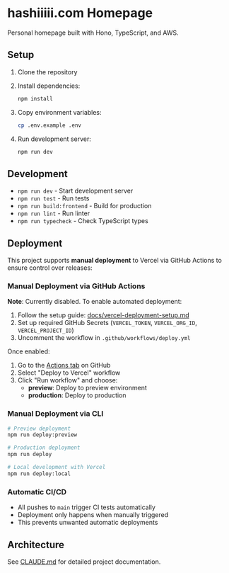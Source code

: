 # hashiiiii.com Homepage

Personal homepage built with Hono, TypeScript, and AWS.

## Setup

1. Clone the repository
2. Install dependencies:
   ```bash
   npm install
   ```

3. Copy environment variables:
   ```bash
   cp .env.example .env
   ```

4. Run development server:
   ```bash
   npm run dev
   ```

## Development

- `npm run dev` - Start development server
- `npm run test` - Run tests
- `npm run build:frontend` - Build for production
- `npm run lint` - Run linter
- `npm run typecheck` - Check TypeScript types

## Deployment

This project supports **manual deployment** to Vercel via GitHub Actions to ensure control over releases:

### Manual Deployment via GitHub Actions

**Note**: Currently disabled. To enable automated deployment:

1. Follow the setup guide: [docs/vercel-deployment-setup.md](./docs/vercel-deployment-setup.md)
2. Set up required GitHub Secrets (`VERCEL_TOKEN`, `VERCEL_ORG_ID`, `VERCEL_PROJECT_ID`)
3. Uncomment the workflow in `.github/workflows/deploy.yml`

Once enabled:
1. Go to the [Actions tab](../../actions) on GitHub
2. Select "Deploy to Vercel" workflow
3. Click "Run workflow" and choose:
   - **preview**: Deploy to preview environment
   - **production**: Deploy to production

### Manual Deployment via CLI

```bash
# Preview deployment
npm run deploy:preview

# Production deployment
npm run deploy

# Local development with Vercel
npm run deploy:local
```

### Automatic CI/CD

- All pushes to `main` trigger CI tests automatically
- Deployment only happens when manually triggered
- This prevents unwanted automatic deployments

## Architecture

See [CLAUDE.md](./CLAUDE.md) for detailed project documentation.